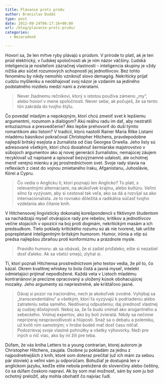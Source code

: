 ```yaml
---
title: Plávanie proti prúdu
author: Branislav Dudáš
type: post
date: 2012-09-24T06:17:16+00:00
url: /blog/plavanie-proti-prudu/
categories:
  - Nezaradené

---
```

Hovorí sa, že len mŕtve ryby plávajú s prúdom. V prírode to platí, ak je ten prúd elektrický, v ľudskej spoločnosti ak je ním názor väčšiny. Ľudská inteligencia je nositeľom zázračnej vlastnosti – inteligencia skupiny je vždy nižšia ako súčet rozumových schopností jej jednotlivcov. Bez tohto fenoménu by nikdy nemohlo vzniknúť slovo demagóg. Nekriticky prijať cudziu myšlienku a neobhajovať svoj názor je vzdaním sa jediného podstatného rozdielu medzi nami a zvieratami.

> Never žiadnemu rečníkovi, ktorý s istotou používa zámeno &#8222;my&#8220;, alebo hovorí v mene spoločnosti. Never sebe, ak počuješ, že sa tento tón zakráda do tvojho štýlu.

Čo povedať mladým a nepokojným, ktorí chcú zmeniť svet k lepšiemu argumentmi, rozumom a dialógom? Akú reálnu radu im dať, aby nestratili entuziazmus a presvedčenie? Ako lepšie prehovoriť do duší týmto romantikom ako listom? V tradícii, ktorú nastolil Rainer Maria Rilke Listami mladému básnikovi pokračoval Christopher Hitchens, pravdepodobne najlepší britský esejista a žurnalista od čias Georgea Orwella. Jeho listy sú adresované všetkým, ktorí chcú dosiahnuť šermiarske majstrovstvo v súbojoch argumentov ako aj novej generácii žurnalistov, nemajúcej záujem recyklovať už napísané a opisovať bezvýznamné udalosti, ale ochotnej meniť verejnú mienku a jej prostredníctvom svet. Svoje rady stavia na reflexiách z ciest do vojnou zmietaného Iraku, Afganistanu, Juhoslávie, Kórei a Cypru.

> Čo vedia o Anglicku tí, ktorí poznajú len Anglicko? To platí, s relevantnými alternáciami, na akúkoľvek krajinu, alebo kultúru. Veľmi silno ťa vyzývam, aby si cestoval tak veľa, ako sa dá a rozvíjal sa ako internacionalista. Je to rovnako dôležitá a radikálna súčasť tvojho vzdelania ako čítanie kníh.

V Hitchensovej lingvisticky dokonalej korešpondencii s fiktívnym študentom sa nachádzajú myseľ otvárajúce rady pre rebelov, kritikov a jednotlivcov večne stojacich v opozícii na boj proti dogmám, nekritickým masám a ich predsudkom. Tieto poklady kritického rozumu sú ak nie tvorené, tak určite poprepletané inteligentným britským humorom. Humor, irónia a vtip sú predsa najlepšou zbraňou proti konformizmu a prázdnote mysle.

> Pravidlo humoru: ak sa obávaš, že si zašiel priďaleko, ešte si nezašiel dosť ďaleko. Ak sa všetci smejú, zlyhal si.

Tí, ktorí poznali Hitchensa prostredníctvom jeho textov vedia, že pil to, čo kázal. Okrem kvalitnej whiskey to bola čistá a jasná myseľ, intelekt odmietajúci prijímať nepodložené. Každá veta v Listoch mladému kontrariánovi je precízne opracovaný a uložený kúsok obohacujúcej mozaiky. Jeho argumenty sú nepriestrelné, ale krištáľovo jasné.

> Dávaj si pozor na iracionálno, nech je akokoľvek zvodné. Vyhýbaj sa &#8222;transcendentálnu&#8220; a všetkým, ktorí ťa vyzývajú k podriadeniu alebo zatrateniu seba samého. Nedôveruj odpusteniu; daj prednosť vlastnej aj cudzej dôstojnosti. Neboj sa, že ťa budú vnímať ako arogantného a sebeckého. Vnímaj expertov, ako by boli zvieratá. Nikdy sa nečinne neprizeraj nespravodlivosti a hlúposti. Snaž sa o debatu a polemiku, už kvôli ním samotným; v hrobe budeš mať dosť času mlčať. Podozrievaj svoje vlastné pohnútky a všetky výhovorky. Neži pre iných o nič viac, ako by iní žili pre teba.

Dúfam, že vás kniha Letters to a young contrarian, ktorej autorom je Christopher Hitchens, zaujala. Osobne ju pokladám za jednu z najpodnetnejších z kníh, ktoré som doteraz prečítal (už ich mám za sebou pár stoviek) a veľmi vám ju odporúčam. Bohužiaľ je dostupná len v anglickom jazyku, keďže ešte nebola preložená do slovenčiny alebo češtiny, čo sa dúfam čoskoro napraví. Ak by som mal možnosť, sám by som ju bol ochotný preložiť, aby mohla obohatiť čo najviac ľudí.